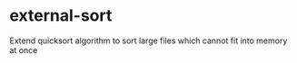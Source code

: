 # external-sort
Extend quicksort algorithm to sort large files which cannot fit into memory at once

